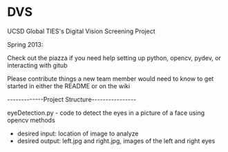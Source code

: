 DVS
===

UCSD Global TIES's Digital Vision Screening Project

Spring 2013:

Check out the piazza if you need help setting up python, opencv, pydev, or interacting with gitub

Please contribute things a new team member would need to know to get started in either the README or on the wiki

-------------Project Structure----------------

eyeDetection.py - code to detect the eyes in a picture of a face using opencv methods
   - desired input: location of image to analyze
   - desired output: left.jpg and right.jpg, images of the left and right eyes

